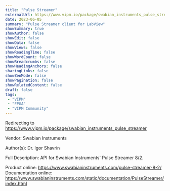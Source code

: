 ```yaml
---
title: "Pulse Streamer"
externalUrl: https://www.vipm.io/package/swabian_instruments_pulse_streamer
date: 2023-06-05
summary: "Pulse Streamer client for LabView"
showSummary: true
showAuthor: false
showEdit: false
showData: false
showViews: false
showReadingTime: false
showWordCount: false
showBreadcrumbs: false
showHeadingAnchors: false
sharingLinks: false
showZenMode: false
showPagination: false
showRelatedContent: false
draft: false
tags:
 - "VIPM"
 - "FPGA"
 - "VIPM Community"
---
```


Redirecting to https://www.vipm.io/package/swabian_instruments_pulse_streamer

Vendor: Swabian Instruments

Author(s): Dr. Igor Shavrin
 
Full Description:
API for Swabian Instruments' Pulse Streamer 8/2.

Product online: https://www.swabianinstruments.com/pulse-streamer-8-2/
Documentation online: https://www.swabianinstruments.com/static/documentation/PulseStreamer/index.html